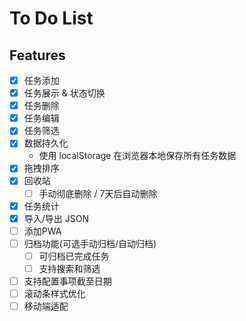 # To Do List

## Features

 - [x] 任务添加
 - [x] 任务展示 & 状态切换
 - [x] 任务删除
 - [x] 任务编辑
 - [x] 任务筛选
 - [x] 数据持久化
   - 使用 localStorage 在浏览器本地保存所有任务数据
 - [x] 拖拽排序
 - [x] 回收站
   - [ ] 手动彻底删除 / 7天后自动删除
 - [x] 任务统计
 - [x] 导入/导出 JSON
 - [ ] 添加PWA
 - [ ] 归档功能(可选手动归档/自动归档)
   - [ ] 可归档已完成任务
   - [ ] 支持搜索和筛选
 - [ ] 支持配置事项截至日期
 - [ ] 滚动条样式优化
 - [ ] 移动端适配
